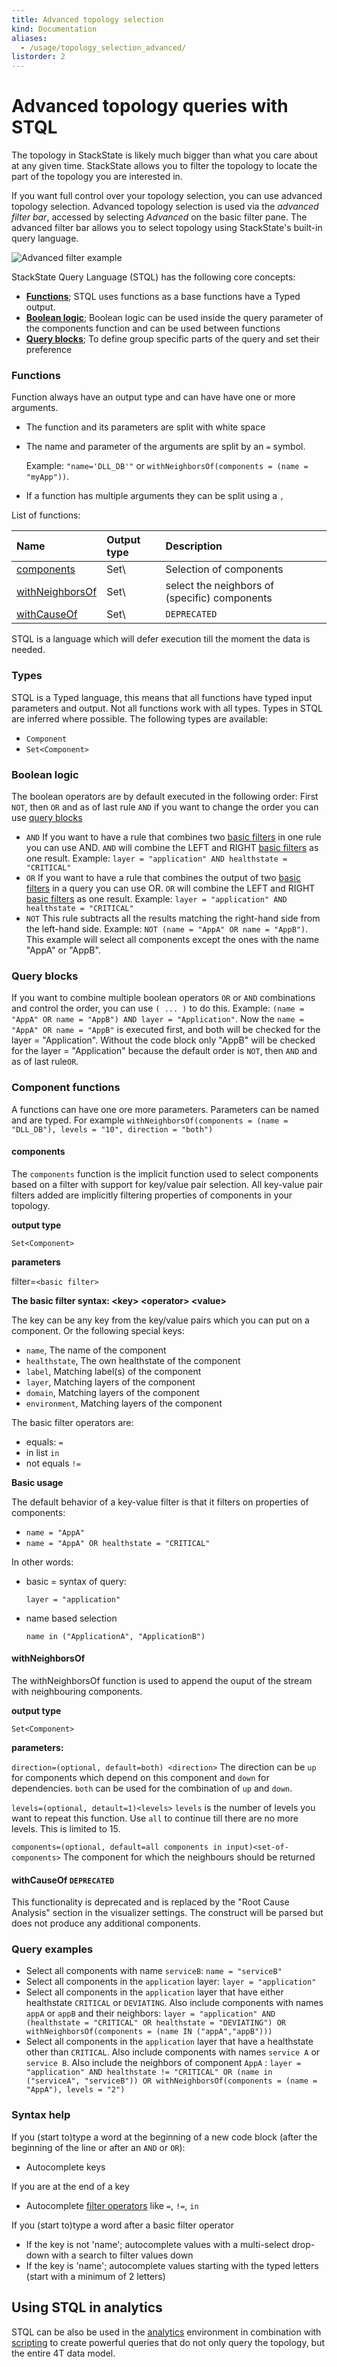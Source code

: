 ```yaml
---
title: Advanced topology selection
kind: Documentation
aliases:
  - /usage/topology_selection_advanced/
listorder: 2
---
```


# Advanced topology queries with STQL

The topology in StackState is likely much bigger than what you care about at any given time. StackState allows you to filter the topology to locate the part of the topology you are interested in.

If you want full control over your topology selection, you can use advanced topology selection. Advanced topology selection is used via the _advanced filter bar_, accessed by selecting _Advanced_ on the basic filter pane. The advanced filter bar allows you to select topology using StackState's built-in query language.

![Advanced filter example](/.gitbook/assets/query_advanced_with_neighbours.png)

StackState Query Language \(STQL\) has the following core concepts:

* [**Functions**](#functions); STQL uses functions as a base functions have a Typed output.
* [**Boolean logic**](#boolean-logic); Boolean logic can be used inside the query parameter of the components function and can be used between functions
* [**Query blocks**](#output-functions); To define group specific parts of the query and set their preference

### Functions

Function always have an output type and can have have one or more arguments.

* The function and its parameters are split with white space
* The name and parameter of the arguments are split by an `=` symbol.

  Example: `"name='DLL_DB'"` or `withNeighborsOf(components = (name = "myApp"))`.

* If a function has multiple arguments they can be split using a `,`

List of functions:

| Name | Output type | Description |
| :--- | :--- | :--- |
| [components](topology_selection_advanced.md#function-components) | Set\ | Selection of components |
| [withNeighborsOf](topology_selection_advanced.md#function-withNeighborsOf) | Set\ | select the neighbors of \(specific\) components |
| [withCauseOf](topology_selection_advanced.md#function-causeOf) | Set\ | `DEPRECATED` |

STQL is a language which will defer execution till the moment the data is needed.

### Types

STQL is a Typed language, this means that all functions have typed input parameters and output. Not all functions work with all types. Types in STQL are inferred where possible. The following types are available:

* `Component`
* `Set<Component>`

### Boolean logic

The boolean operators are by default executed in the following order: First `NOT`, then `OR` and as of last rule `AND` if you want to change the order you can use [query blocks](t#query-blocks)

* `AND` If you want to have a rule that combines two [basic filters](#components-basic-filter) in one rule you can use AND. `AND` will combine the LEFT and RIGHT [basic filters](#components-basic-filter) as one result. Example: `layer = "application" AND healthstate = "CRITICAL"`
* `OR` If you want to have a rule that combines the output of two [basic filters](#components-basic-filter) in a query you can use OR. `OR` will combine the LEFT and RIGHT [basic filters](#components-basic-filter) as one result. Example: `layer = "application" AND healthstate = "CRITICAL"`
* `NOT` This rule subtracts all the results matching the right-hand side from the left-hand side. Example: `NOT (name = "AppA" OR name = "AppB")`. This example will select all components except the ones with the name "AppA" or "AppB".

### Query blocks

If you want to combine multiple boolean operators `OR` or `AND` combinations and control the order, you can use `( ... )` to do this. Example: `(name = "AppA" OR name = "AppB") AND layer = "Application"`. Now the `name = "AppA" OR name = "AppB"` is executed first, and both will be checked for the layer = "Application". Without the code block only "AppB" will be checked for the layer = "Application" because the default order is `NOT`, then `AND` and as of last rule`OR`.

### Component functions

A functions can have one ore more parameters. Parameters can be named and are typed. For example `withNeighborsOf(components = (name = "DLL_DB"), levels = "10", direction = "both")`

#### components

The `components` function is the implicit function used to select components based on a filter with support for key/value pair selection. All key-value pair filters added are implicitly filtering properties of components in your topology.

**output type**

`Set<Component>`

**parameters**

filter=`<basic filter>`

**The basic filter syntax: &lt;key&gt; &lt;operator&gt; &lt;value&gt;**

The key can be any key from the key/value pairs which you can put on a component. Or the following special keys:

* `name`, The name of the component
* `healthstate`, The own healthstate of the component
* `label`, Matching label\(s\) of the component
* `layer`, Matching layers of the component
* `domain`, Matching layers of the component
* `environment`, Matching layers of the component

The basic filter operators are:

* equals: `=`
* in list `in`
* not equals `!=`

**Basic usage**

The default behavior of a key-value filter is that it filters on properties of components:

* `name = "AppA"`
* `name = "AppA" OR healthstate = "CRITICAL"`

In other words:

* basic = syntax of query:

  `layer = "application"`

* name based selection

  `name in ("ApplicationA", "ApplicationB")`

#### withNeighborsOf

The withNeighborsOf function is used to append the ouput of the stream with neighbouring components.

**output type**

`Set<Component>`

**parameters:**

`direction=(optional, default=both) <direction>` The direction can be `up` for components which depend on this component and `down` for dependencies. `both` can be used for the combination of `up` and `down`.

`levels=(optional, detault=1)<levels>` `levels` is the number of levels you want to repeat this function. Use `all` to continue till there are no more levels. This is limited to 15.

`components=(optional, default=all components in input)<set-of-components>` The component for which the neighbours should be returned

#### withCauseOf `DEPRECATED`

This functionality is deprecated and is replaced by the "Root Cause Analysis" section in the visualizer settings. The construct will be parsed but does not produce any additional components.

### Query examples

* Select all components with name `serviceB`: `name = "serviceB"`
* Select all components in the `application` layer: `layer = "application"`
* Select all components in the `application` layer that have either healthstate `CRITICAL` or `DEVIATING`. Also include components with names `appA` or `appB` and their neighbors: `layer = "application" AND (healthstate = "CRITICAL" OR healthstate = "DEVIATING") OR withNeighborsOf(components = (name IN ("appA","appB")))`
* Select all components in the `application` layer that have a healthstate other than `CRITICAL`. Also include components with names `service A` or `service B`. Also include the neighbors of component `AppA` : `layer = "application" AND healthstate != "CRITICAL" OR (name in ("serviceA", "serviceB")) OR withNeighborsOf(components = (name = "AppA"), levels = "2")`

### Syntax help

If you \(start to\)type a word at the beginning of a new code block \(after the beginning of the line or after an `AND` or `OR`\):

* Autocomplete keys

If you are at the end of a key

* Autocomplete [filter operators](#components-basic-filter-operators) like `=`, `!=`, `in`

If you \(start to\)type a word after a basic filter operator

* If the key is not 'name'; autocomplete values with a multi-select drop-down with a search to filter values down
* If the key is 'name'; autocomplete values starting with the typed letters \(start with a minimum of 2 letters\)

## Using STQL in analytics

STQL can be also be used in the [analytics](/use/queries.md) environment in combination with [scripting](/develop/scripting/) to create powerful queries that do not only query the topology, but the entire 4T data model.
